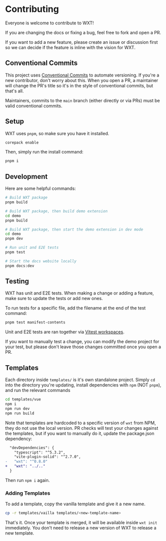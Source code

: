 # Contributing

Everyone is welcome to contribute to WXT!

If you are changing the docs or fixing a bug, feel free to fork and open a PR.

If you want to add a new feature, please create an issue or discussion first so we can decide if the feature is inline with the vision for WXT.

## Conventional Commits

This project uses [Conventional Commits](https://www.conventionalcommits.org/en) to automate versioning. If you're a new contributor, don't worry about this. When you open a PR, a maintainer will change the PR's title so it's in the style of conventional commits, but that's all.

Maintainers, commits to the `main` branch (either directly or via PRs) must be valid conventional commits.

## Setup

WXT uses `pnpm`, so make sure you have it installed.

```sh
corepack enable
```

Then, simply run the install command:

```sh
pnpm i
```

## Development

Here are some helpful commands:

```sh
# Build WXT package
pnpm build
```

```sh
# Build WXT package, then build demo extension
cd demo
pnpm build
```

```sh
# Build WXT package, then start the demo extension in dev mode
cd demo
pnpm dev
```

```sh
# Run unit and E2E tests
pnpm test
```

```sh
# Start the docs website locally
pnpm docs:dev
```

## Testing

WXT has unit and E2E tests. When making a change or adding a feature, make sure to update the tests or add new ones.

To run tests for a specific file, add the filename at the end of the test command:

```sh
pnpm test manifest-contents
```

Unit and E2E tests are ran together via [Vitest workspaces](https://vitest.dev/guide/#workspaces-support).

If you want to manually test a change, you can modify the demo project for your test, but please don't leave those changes committed once you open a PR.

## Templates

Each directory inside `templates/` is it's own standalone project. Simply `cd` into the directory you're updating, install dependencies with `npm` (NOT `pnpm`), and run the relevant commands

```sh
cd templates/vue
npm i
npm run dev
npm run build
```

Note that templates are hardcoded to a specific version of `wxt` from NPM, they do not use the local version. PR checks will test your changes against the templates, but if you want to manually do it, update the package.json dependency:

```diff
  "devDependencies": {
    "typescript": "^5.3.2",
    "vite-plugin-solid": "^2.7.0",
-   "wxt": "^0.8.0"
+   "wxt": "../.."
  }
```

Then run `npm i` again.

### Adding Templates

To add a template, copy the vanilla template and give it a new name.

```sh
cp -r templates/vailla templates/<new-template-name>
```

That's it. Once your template is merged, it will be available inside `wxt init` immediately. You don't need to release a new version of WXT to release a new template.
